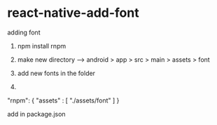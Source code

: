 # react-native-add-font
adding font

1. npm install rnpm
2. make new directory --> android > app > src > main > assets > font
3. add new fonts in the folder

4. 
"rnpm": {
		"assets" : [
			"./assets/font"
		]
	}
  
  add in package.json
  
 
